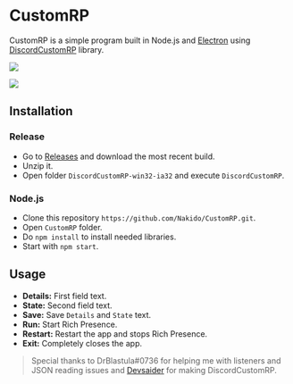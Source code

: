# CustomRP
CustomRP is a simple program built in Node.js and [Electron](https://electronjs.org) using [DiscordCustomRP](https://github.com/scripthubteam/DiscordCustomRP) library.

![](https://cdn.discordapp.com/attachments/198291975663779842/466813279516229634/unknown.png)

![](https://cdn.discordapp.com/attachments/198291975663779842/466813367470915625/unknown.png)

## Installation

### Release
- Go to [Releases](https://github.com/Nakido/CustomRP/releases) and download the most recent build.
- Unzip it.
- Open folder `DiscordCustomRP-win32-ia32` and execute `DiscordCustomRP`.

### Node.js
- Clone this repository `https://github.com/Nakido/CustomRP.git`.
- Open `CustomRP` folder.
- Do `npm install` to install needed libraries.
- Start with `npm start`.

## Usage

- **Details:** First field text.
- **State:** Second field text.
- **Save:** Save `Details` and `State` text.
- **Run:** Start Rich Presence.
- **Restart:** Restart the app and stops Rich Presence.
- **Exit:** Completely closes the app.

> Special thanks to DrBlastula#0736 for helping me with listeners and JSON reading issues and [Devsaider](https://github.com/MrDevsaider) for making DiscordCustomRP.